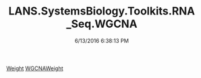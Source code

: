 ﻿---
title: LANS.SystemsBiology.Toolkits.RNA_Seq.WGCNA
date: 6/13/2016 6:38:13 PM
---

[Weight](T-LANS.SystemsBiology.Toolkits.RNA_Seq.WGCNA.Weight.html)
[WGCNAWeight](T-LANS.SystemsBiology.Toolkits.RNA_Seq.WGCNA.WGCNAWeight.html)
